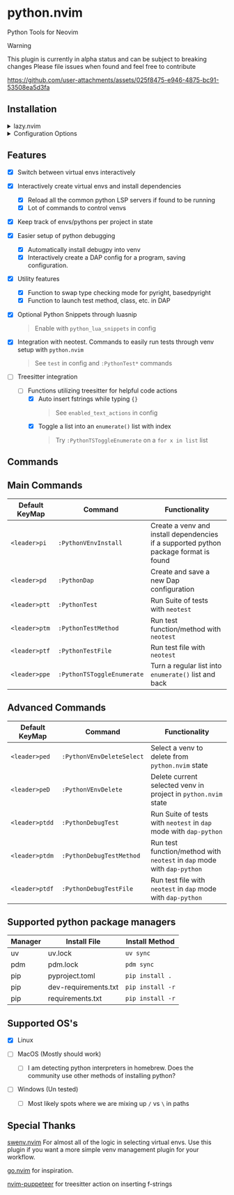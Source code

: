 # python.nvim

Python Tools for Neovim

> [!WARNING]
> This plugin is currently in alpha status and can be subject to breaking changes
> Please file issues when found and feel free to contribute

https://github.com/user-attachments/assets/025f8475-e946-4875-bc91-53508ea5d3fa

## Installation

<details>
<summary>lazy.nvim</summary>

**Example Config**

```lua
return {
  ---@module 'python'
  {
    "joshzcold/python.nvim",
    ---@type python.Config
    opts = { ---@diagnostic disable-line: missing-fields`
    }
  }
}
```

**Include Snippets** by enabling `python_lua_snippets` and adding LuaSnip as a dependency

```lua
return {
  ---@module 'python'
  {
    "joshzcold/python.nvim",
    ---@type python.Config
    opts = { ---@diagnostic disable-line: missing-fields`
        python_lua_snippets = true
    },
  }
}
```

</details>

<details>
<summary>Configuration Options</summary>

```lua
return {
  ---@module 'python'
  {
    "joshzcold/python.nvim",
    ---@type python.Config
    opts = {
        -- Should return a list of tables with a `name` and a `path` entry each.
        -- Gets the argument `venvs_path` set below.
        -- By default just lists the entries in `venvs_path`.
        ---@return VEnv[]
        get_venvs = function(venvs_path)
            return require('python.venv').get_venvs(venvs_path)
        end,
        -- Path for venvs picker
        venvs_path = vim.fn.expand('~/.virtualenvs'),
        -- Something to do after setting an environment
        post_set_venv = nil,
        -- base path for creating new venvs
        auto_create_venv_path = function(parent_dir)
            return vim.fs.joinpath(parent_dir, '.venv')
        end,
        -- Patterns for autocmd LspAttach that trigger the auto venv logic
        -- Add onto this list if you depend on venvs for other file types
        -- like .yaml, .yml for ansible
        auto_venv_lsp_attach_patterns = { "*.py" },

        -- Filetypes to activate commands for python.nvim
        command_setup_filetypes = { "python" },

        -- Load python.nvim python snippets
        python_lua_snippets = false,

        -- List of text actions to take on InsertLeave, TextChanged
        -- Put in empty table or nil to disable
        enabled_text_actions = {
            "f-strings" -- When inserting {}, put in an f-string
        },
        -- Adjust when enabled_text_actions is triggered
        enabled_text_actions_autocmd_events = { "InsertLeave" },

        -- Load python keymaps. Everything starting with <leader>p...
        keymaps = {
            -- following nvim_set_keymap() mode, lhs, rhs, opts
            mappings = {
            ['<leader>pv'] = { "n", "<cmd>PythonVEnvPick<cr>", { desc = "python.nvim: pick venv" } },
            ['<leader>pi'] = { "n", "<cmd>PythonVEnvInstall<cr>", { desc = "python.nvim: python venv install" } },
            ['<leader>pd'] = { "n", "<cmd>PythonDap<cr>", { desc = "python.nvim: python run debug program" } },

            -- Test Actions
            ['<leader>ptt'] = { "n", "<cmd>PythonTest<cr>", { desc = "python.nvim: python run test suite" } },
            ['<leader>ptm'] = { "n", "<cmd>PythonTestMethod<cr>", { desc = "python.nvim: python run test method" } },
            ['<leader>ptf'] = { "n", "<cmd>PythonTestFile<cr>", { desc = "python.nvim: python run test file" } },
            ['<leader>ptdd'] = { "n", "<cmd>PythonDebugTest<cr>", { desc = "python.nvim: run test suite in debug mode." } },
            ['<leader>ptdm'] = { "n", "<cmd>PythonDebugTestMethod<cr>", { desc = "python.nvim: run test method in debug mode." } },
            ['<leader>ptdf'] = { "n", "<cmd>PythonDebugTestFile<cr>", { desc = "python.nvim: run test file in debug mode." } },

            -- VEnv Actions
            ['<leader>ped'] = { "n", "<cmd>PythonVEnvDeleteSelect<cr>", { desc = "python.nvim: select and delete a known venv." } },
            ['<leader>peD'] = { "n", "<cmd>PythonVEnvDelete<cr>", { desc = "python.nvim: delete current venv set." } },

            -- Language Actions
            ['<leader>ppe'] = { "n", "<cmd>PythonTSToggleEnumerate<cr>", { desc = "python.nvim: turn list into enumerate" } },
            }
        },
        -- Settings regarding ui handling
        ui = {
            -- Amount of time to pause closing of ui after a finished task
            ui_close_timeout = 5000,
            -- zindex of new ui elements.
            zindex = 999,
            -- Default ui style for interfaces created by python.nvim
            ---@alias python_ui_default_style "'popup'|nil"
            default_ui_style = "popup",
            popup = {
            demensions = {
                width = "60",
                height = "25"
            }
            }
        },

        -- Tell neotest-python which test runner to use
        test = {
            test_runner = "pytest"
        }
    }
  }
}

```

</details>

## Features

- [x] Switch between virtual envs interactively
- [x] Interactively create virtual envs and install dependencies

  - [x] Reload all the common python LSP servers if found to be running
  - [x] Lot of commands to control venvs

- [x] Keep track of envs/pythons per project in state

- [x] Easier setup of python debugging

  - [x] Automatically install debugpy into venv
  - [x] Interactively create a DAP config for a program, saving configuration.

- [x] Utility features

  - [x] Function to swap type checking mode for pyright, basedpyright
  - [x] Function to launch test method, class, etc. in DAP

- [x] Optional Python Snippets through luasnip

  > Enable with `python_lua_snippets` in config

- [x] Integration with neotest. Commands to easily run tests through venv setup with `python.nvim`

  > See `test` in config and `:PythonTest*` commands

- [ ] Treesitter integration
  - [ ] Functions utilizing treesitter for helpful code actions
    - [x] Auto insert fstrings while typing `{}`
      > See `enabled_text_actions` in config
    - [x] Toggle a list into an `enumerate()` list with index
      > Try `:PythonTSToggleEnumerate` on a `for x in list` list

## Commands

## Main Commands

| Default KeyMap | Command                    | Functionality                                                                        |
| -------------- | -------------------------- | ------------------------------------------------------------------------------------ |
| `<leader>pi`   | `:PythonVEnvInstall`       | Create a venv and install dependencies if a supported python package format is found |
| `<leader>pd`   | `:PythonDap`               | Create and save a new Dap configuration                                              |
| `<leader>ptt`  | `:PythonTest`              | Run Suite of tests with `neotest`                                                    |
| `<leader>ptm`  | `:PythonTestMethod`        | Run test function/method with `neotest`                                              |
| `<leader>ptf`  | `:PythonTestFile`          | Run test file with `neotest`                                                         |
| `<leader>ppe`  | `:PythonTSToggleEnumerate` | Turn a regular list into `enumerate()` list and back                                 |

## Advanced Commands

| Default KeyMap | Command                   | Functionality                                                           |
| -------------- | ------------------------- | ----------------------------------------------------------------------- |
| `<leader>ped`  | `:PythonVEnvDeleteSelect` | Select a venv to delete from `python.nvim` state                        |
| `<leader>peD`  | `:PythonVEnvDelete`       | Delete current selected venv in project in `python.nvim` state          |
| `<leader>ptdd` | `:PythonDebugTest`        | Run Suite of tests with `neotest` in `dap` mode with `dap-python`       |
| `<leader>ptdm` | `:PythonDebugTestMethod`  | Run test function/method with `neotest` in `dap` mode with `dap-python` |
| `<leader>ptdf` | `:PythonDebugTestFile`    | Run test file with `neotest` in `dap` mode with `dap-python`            |

## Supported python package managers

| Manager | Install File         | Install Method   |
| ------- | -------------------- | ---------------- |
| uv      | uv.lock              | `uv sync`        |
| pdm     | pdm.lock             | `pdm sync`       |
| pip     | pyproject.toml       | `pip install .`  |
| pip     | dev-requirements.txt | `pip install -r` |
| pip     | requirements.txt     | `pip install -r` |

## Supported OS's

- [x] Linux

- [ ] MacOS (Mostly should work)
  - [ ] I am detecting python interpreters in homebrew. Does the community use other methods of installing python?

- [ ] Windows (Un tested)
  - [ ] Most likely spots where we are mixing up `/` vs `\` in paths

## Special Thanks

[swenv.nvim](https://github.com/AckslD/swenv.nvim) For almost all of the logic in selecting virtual envs.
Use this plugin if you want a more simple venv management plugin for your workflow.

[go.nvim](https://github.com/ray-x/go.nvim) for inspiration.

[nvim-puppeteer](https://github.com/chrisgrieser/nvim-puppeteer) for treesitter action on inserting f-strings
